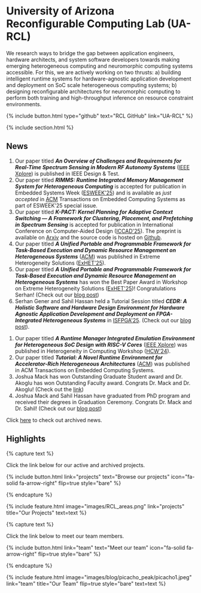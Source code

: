 ---
---

# University of Arizona Reconfigurable Computing Lab (UA-RCL)

We research ways to bridge the gap between application engineers, hardware architects, and system software developers towards making emerging heterogeneous computing and neuromorphic computing systems accessible. For this, we are actively working on two thrusts: a) building intelligent runtime systems for hardware-agnostic application development and deployment on SoC scale heterogeneous computing systems; b) designing reconfigurable architectures for neuromorphic computing to perform both training and high-throughput inference on resource constraint environments.

{%
  include button.html
  type="github"
  text="RCL GitHub"
  link="UA-RCL"
%}

{% include section.html %}

## News

1. Our paper titled ***An Overview of Challenges and Requirements for Real-Time Spectrum Sensing in Modern RF Autonomy Systems*** ([IEEE Xplore](https://ieeexplore.ieee.org/document/11104816)) is published in IEEE Design & Test.
1. Our paper titled ***RIMMS: Runtime Integrated Memory Management System for Heterogeneous Computing*** is accepted for publication in Embedded Systems Week ([ESWEEK'25](https://esweek.org/)) and is available as *just accepted* in [ACM](https://doi.org/10.1145/3760257) Transactions on Embedded Computing Systems as part of ESWEEK'25 special issue.
1. Our paper titled ***K-PACT: Kernel Planning for Adaptive Context Switching — A Framework for Clustering, Placement, and Prefetching in Spectrum Sensing*** is accepted for publication in International Conference on Computer-Aided Design ([ICCAD'25](https://2025.iccad.com/)). The preprint is available on [Arxiv](https://arxiv.org/abs/2507.19662) and the source code is hosted on [Github](https://github.com/UA-RCL/K-PACT).
1. Our paper titled ***A Unified Portable and Programmable Framework for Task-Based Execution and Dynamic Resource Management on Heterogeneous Systems*** ([ACM](https://dl.acm.org/doi/10.1145/3720555.3721988)) was published in Extreme Heterogeneity Solutions ([ExHET'25](https://ornl.github.io/events/exhet2025/)). 
1. Our paper titled ***A Unified Portable and Programmable Framework for Task-Based Execution and Dynamic Resource Management on Heterogeneous Systems*** has won the Best Paper Award in Workshop on Extreme Heterogeneity Solutions ([ExHET'25](https://ornl.github.io/events/exhet2025/))! Congratulations Serhan! (Check out our [blog post](./2025/03/03/isfpga_tutorial_and_exhet.html))
1. Serhan Gener and Sahil Hassan held a Tutorial Session titled ***CEDR: A Holistic Software and Hardware Design Environment for Hardware Agnostic Application Development and Deployment on FPGA-Integrated Heterogeneous Systems*** in [ISFPGA'25](https://www.isfpga.org/workshops-tutorials/#t6). (Check out our [blog post](./2025/03/03/isfpga_tutorial_and_exhet.html)).
<!-- 1. Our paper titled ***A Unified Portable and Programmable Framework for Task-Based Execution and Dynamic Resource Management on Heterogeneous Systems*** is accepted for publication in Workshop on Extreme Heterogeneity Solutions ([ExHET'25](https://ornl.github.io/events/exhet2025/)) -->
1. Our paper titled ***A Runtime Manager Integrated Emulation Environment for Heterogeneous SoC Design with RISC-V Cores*** ([IEEE Xplore](https://ieeexplore.ieee.org/document/10596355)) was published in Heterogeneity in Computing Workshop ([HCW'24](https://hcw.pages.dev/)). 
1. Our paper titled ***Tutorial: A Novel Runtime Environment for Accelerator-Rich Heterogeneous Architectures*** ([ACM](https://dl.acm.org/doi/abs/10.1145/3687463)) was published in ACM Transactions on Embedded Computing Systems. 
1. Joshua Mack has won Outstanding Graduate Student award and Dr. Akoglu has won Outstanding Faculty award. Congrats Dr. Mack and Dr. Akoglu! (Check out the [link](https://ece.engineering.arizona.edu/news-events/celebrating-class-2024))   
1. Joshua Mack and Sahil Hassan have graduated from PhD program and received their degrees in Graduation Ceremony. Congrats Dr. Mack and Dr. Sahil! (Check out our [blog post](./2024/05/10/graduation_ceremony.html))   

Click [here](./archived_news/) to check out archived news.

## Highlights

{% capture text %}

Click the link below for our active and archived projects.

{%
  include button.html
  link="projects"
  text="Browse our projects"
  icon="fa-solid fa-arrow-right"
  flip=true
  style="bare"
%}

{% endcapture %}

{%
  include feature.html
  image="images/RCL_areas.png"
  link="projects"
  title="Our Projects"
  text=text
%}

{% capture text %}

Click the link below to meet our team members.

{%
  include button.html
  link="team"
  text="Meet our team"
  icon="fa-solid fa-arrow-right"
  flip=true
  style="bare"
%}

{% endcapture %}

{%
  include feature.html
  image="images/blog/picacho_peak/picacho1.jpeg"
  link="team"
  title="Our Team"
  flip=true
  style="bare"
  text=text
%}

<!-- 
Will uncomment as the tutorial is finalized

{% capture text %}

Click the link below to see our presentations and tutorials.

{%
  include button.html
  link="presentations"
  text="Presentations and Tutorials"
  icon="fa-solid fa-arrow-right"
  flip=true
  style="bare"
%}

{% endcapture %}

{%
  include feature.html
  image="images/blog/picacho_peak/picacho1.jpeg"
  link="presentations"
  title="Our Presentations"
  style="bare"
  text=text
%} -->
